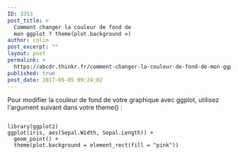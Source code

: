```yaml
---
ID: 3353
post_title: >
  Comment changer la couleur de fond de
  mon ggplot ? theme(plot.background =)
author: colin
post_excerpt: ""
layout: post
permalink: >
  https://abcdr.thinkr.fr/comment-changer-la-couleur-de-fond-de-mon-ggplot-themeplot-background/
published: true
post_date: 2017-05-05 09:24:02
---
```

Pour modifier la couleur de fond de votre graphique avec ggplot, utilisez l'argument suivant dans votre theme() :
<pre><code>
library(ggplot2)
ggplot(iris, aes(Sepal.Width, Sepal.Length)) +
  geom_point() +
  theme(plot.background = element_rect(fill = "pink"))</code></pre>